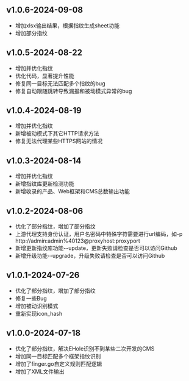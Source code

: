 ## v1.0.6-2024-09-08

- 增加xlsx输出结果，根据指纹生成sheet功能
- 增加部分指纹

## v1.0.5-2024-08-22

- 增加并优化指纹
- 优化代码，显著提升性能
- 修复同一目标无法匹配多个指纹的bug
- 修复自动跟随跳转导致漏报和被动模式异常的bug


## v1.0.4-2024-08-19

- 增加并优化指纹
- 新增被动模式下其它HTTP请求方法
- 修复无法代理某些HTTPS网站的情况

## v1.0.3-2024-08-14

- 增加并优化指纹
- 新增指纹库更新检测功能
- 新增收录的产品、Web框架和CMS总数输出功能


## v1.0.2-2024-08-06

- 优化了部分指纹，增加了部分指纹
- 上游代理支持身份认证，用户名密码中特殊字符需要进行url编码，如-p http://admin:admin%40123@proxyhost:proxyport
- 新增更新指纹库功能--update，更新失败请检查是否可以访问Github
- 新增升级功能--upgrade，升级失败请检查是否可以访问Github

## v1.0.1-2024-07-26

- 优化了部分指纹，增加了部分指纹
- 修复一些Bug
- 增加被动识别模式
- 重新实现icon_hash

## v1.0.0-2024-07-18

- 优化了部分指纹，解决EHole识别不到某些二次开发的CMS
- 增加同一目标匹配多个框架指纹识别
- 增加了finger.go自定义规则匹配逻辑
- 增加了XML文件输出

